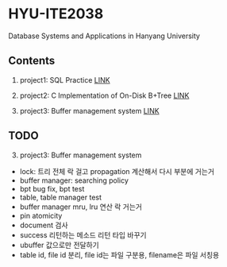 # HYU-ITE2038
Database Systems and Applications in Hanyang University

## Contents

1. project1: SQL Practice [LINK](./project1.sql)

2. project2: C Implementation of On-Disk B+Tree [LINK](./project2)

3. project3: Buffer management system [LINK](./project3)

## TODO

3. project3: Buffer management system
- lock: 트리 전체 락 걸고 propagation 계산해서 다시 부분에 거는거
- buffer manager: searching policy
- bpt bug fix, bpt test
- table, table manager test
- buffer manager mru, lru 연산 락 거는거
- pin atomicity
- document 검사
- success 리턴하는 메소드 리턴 타입 바꾸기
- ubuffer 값으로만 전달하기
- table id, file id 분리, file id는 파일 구분용, filename은 파일 서칭용
